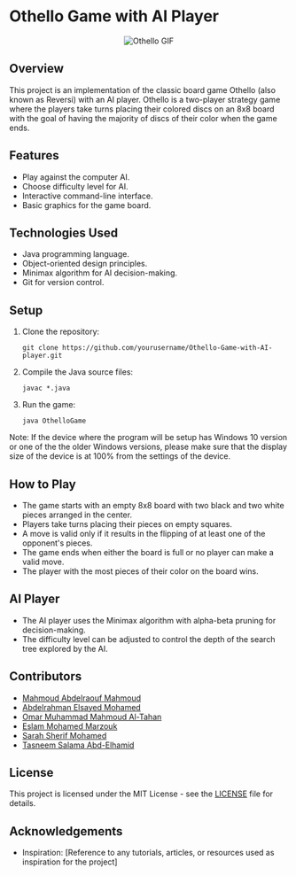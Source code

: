 # Othello Game with AI Player

<div align="center">
    <img src="https://github.com/SemoMoh/Othello-Game-with-AI-player/assets/131382032/b5bd249b-4df4-4ec1-ae05-5522516990e3" alt="Othello GIF">
</div>


## Overview

This project is an implementation of the classic board game Othello (also known as Reversi) with an AI player. Othello is a two-player strategy game where the players take turns placing their colored discs on an 8x8 board with the goal of having the majority of discs of their color when the game ends.

## Features

- Play against the computer AI.
- Choose difficulty level for AI.
- Interactive command-line interface.
- Basic graphics for the game board.

## Technologies Used

- Java programming language.
- Object-oriented design principles.
- Minimax algorithm for AI decision-making.
- Git for version control.

## Setup

1. Clone the repository:

    ```
    git clone https://github.com/yourusername/Othello-Game-with-AI-player.git
    ```

2. Compile the Java source files:

    ```
    javac *.java
    ```

3. Run the game:

    ```
    java OthelloGame
    ```

Note: If the device where the program will be setup has Windows 10 version or one of the the older Windows versions, please make sure that the display size of the device is at 100% from the settings of the device.

## How to Play

- The game starts with an empty 8x8 board with two black and two white pieces arranged in the center.
- Players take turns placing their pieces on empty squares.
- A move is valid only if it results in the flipping of at least one of the opponent's pieces.
- The game ends when either the board is full or no player can make a valid move.
- The player with the most pieces of their color on the board wins.

## AI Player

- The AI player uses the Minimax algorithm with alpha-beta pruning for decision-making.
- The difficulty level can be adjusted to control the depth of the search tree explored by the AI.

## Contributors

- [Mahmoud Abdelraouf Mahmoud](https://github.com/Mahmoud-Abdelraouf)
- [Abdelrahman Elsayed Mohamed](https://github.com/d3cypherd)
- [Omar Muhammad Mahmoud Al-Tahan](https://github.com/UmarTahanix)
- [Eslam Mohamed Marzouk](https://github.com/SemoMoh)
- [Sarah Sherif Mohamed](https://github.com/Sarrah-Sherif)
- [Tasneem Salama Abd-Elhamid](https://github.com/tasneem-elhady)

## License

This project is licensed under the MIT License - see the [LICENSE](LICENSE) file for details.

## Acknowledgements

- Inspiration: [Reference to any tutorials, articles, or resources used as inspiration for the project]
